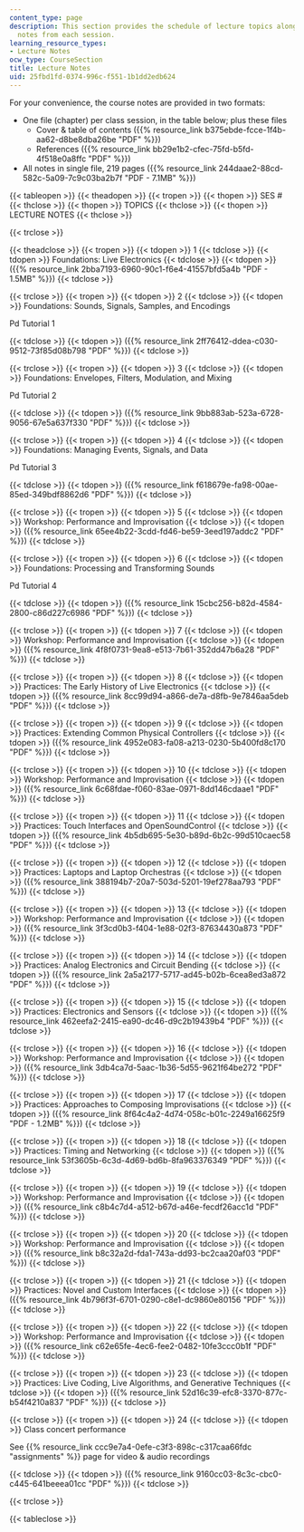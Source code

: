 ```yaml
---
content_type: page
description: This section provides the schedule of lecture topics along with the lecture
  notes from each session.
learning_resource_types:
- Lecture Notes
ocw_type: CourseSection
title: Lecture Notes
uid: 25fbd1fd-0374-996c-f551-1b1dd2edb624
---
```


For your convenience, the course notes are provided in two formats:

*   One file (chapter) per class session, in the table below; plus these files  
    *   Cover & table of contents ({{% resource_link b375ebde-fcce-1f4b-aa62-d8be8dba26be "PDF" %}})
    *   References ({{% resource_link bb29e1b2-cfec-75fd-b5fd-4f518e0a8ffc "PDF" %}})
*   All notes in single file, 219 pages ({{% resource_link 244daae2-88cd-582c-5a09-7c9c03ba2b7f "PDF - 7.1MB" %}})

{{< tableopen >}}
{{< theadopen >}}
{{< tropen >}}
{{< thopen >}}
SES #
{{< thclose >}}
{{< thopen >}}
TOPICS
{{< thclose >}}
{{< thopen >}}
LECTURE NOTES
{{< thclose >}}

{{< trclose >}}

{{< theadclose >}}
{{< tropen >}}
{{< tdopen >}}
1
{{< tdclose >}}
{{< tdopen >}}
Foundations: Live Electronics
{{< tdclose >}}
{{< tdopen >}}
({{% resource_link 2bba7193-6960-90c1-f6e4-41557bfd5a4b "PDF - 1.5MB" %}})
{{< tdclose >}}

{{< trclose >}}
{{< tropen >}}
{{< tdopen >}}
2
{{< tdclose >}}
{{< tdopen >}}
Foundations: Sounds, Signals, Samples, and Encodings

Pd Tutorial 1


{{< tdclose >}}
{{< tdopen >}}
({{% resource_link 2ff76412-ddea-c030-9512-73f85d08b798 "PDF" %}})
{{< tdclose >}}

{{< trclose >}}
{{< tropen >}}
{{< tdopen >}}
3
{{< tdclose >}}
{{< tdopen >}}
Foundations: Envelopes, Filters, Modulation, and Mixing

Pd Tutorial 2


{{< tdclose >}}
{{< tdopen >}}
({{% resource_link 9bb883ab-523a-6728-9056-67e5a637f330 "PDF" %}})
{{< tdclose >}}

{{< trclose >}}
{{< tropen >}}
{{< tdopen >}}
4
{{< tdclose >}}
{{< tdopen >}}
Foundations: Managing Events, Signals, and Data

Pd Tutorial 3


{{< tdclose >}}
{{< tdopen >}}
({{% resource_link f618679e-fa98-00ae-85ed-349bdf8862d6 "PDF" %}})
{{< tdclose >}}

{{< trclose >}}
{{< tropen >}}
{{< tdopen >}}
5
{{< tdclose >}}
{{< tdopen >}}
Workshop: Performance and Improvisation
{{< tdclose >}}
{{< tdopen >}}
({{% resource_link 65ee4b22-3cdd-fd46-be59-3eed197addc2 "PDF" %}})
{{< tdclose >}}

{{< trclose >}}
{{< tropen >}}
{{< tdopen >}}
6
{{< tdclose >}}
{{< tdopen >}}
Foundations: Processing and Transforming Sounds

Pd Tutorial 4


{{< tdclose >}}
{{< tdopen >}}
({{% resource_link 15cbc256-b82d-4584-2800-c86d227c6986 "PDF" %}})
{{< tdclose >}}

{{< trclose >}}
{{< tropen >}}
{{< tdopen >}}
7
{{< tdclose >}}
{{< tdopen >}}
Workshop: Performance and Improvisation
{{< tdclose >}}
{{< tdopen >}}
({{% resource_link 4f8f0731-9ea8-e513-7b61-352dd47b6a28 "PDF" %}})
{{< tdclose >}}

{{< trclose >}}
{{< tropen >}}
{{< tdopen >}}
8
{{< tdclose >}}
{{< tdopen >}}
Practices: The Early History of Live Electronics
{{< tdclose >}}
{{< tdopen >}}
({{% resource_link 8cc99d94-a866-de7a-d8fb-9e7846aa5deb "PDF" %}})
{{< tdclose >}}

{{< trclose >}}
{{< tropen >}}
{{< tdopen >}}
9
{{< tdclose >}}
{{< tdopen >}}
Practices: Extending Common Physical Controllers
{{< tdclose >}}
{{< tdopen >}}
({{% resource_link 4952e083-fa08-a213-0230-5b400fd8c170 "PDF" %}})
{{< tdclose >}}

{{< trclose >}}
{{< tropen >}}
{{< tdopen >}}
10
{{< tdclose >}}
{{< tdopen >}}
Workshop: Performance and Improvisation
{{< tdclose >}}
{{< tdopen >}}
({{% resource_link 6c68fdae-f060-83ae-0971-8dd146cdaae1 "PDF" %}})
{{< tdclose >}}

{{< trclose >}}
{{< tropen >}}
{{< tdopen >}}
11
{{< tdclose >}}
{{< tdopen >}}
Practices: Touch Interfaces and OpenSoundControl
{{< tdclose >}}
{{< tdopen >}}
({{% resource_link 4b5db695-5e30-b89d-6b2c-99d510caec58 "PDF" %}})
{{< tdclose >}}

{{< trclose >}}
{{< tropen >}}
{{< tdopen >}}
12
{{< tdclose >}}
{{< tdopen >}}
Practices: Laptops and Laptop Orchestras
{{< tdclose >}}
{{< tdopen >}}
({{% resource_link 388194b7-20a7-503d-5201-19ef278aa793 "PDF" %}})
{{< tdclose >}}

{{< trclose >}}
{{< tropen >}}
{{< tdopen >}}
13
{{< tdclose >}}
{{< tdopen >}}
Workshop: Performance and Improvisation
{{< tdclose >}}
{{< tdopen >}}
({{% resource_link 3f3cd0b3-f404-1e88-02f3-87634430a873 "PDF" %}})
{{< tdclose >}}

{{< trclose >}}
{{< tropen >}}
{{< tdopen >}}
14
{{< tdclose >}}
{{< tdopen >}}
Practices: Analog Electronics and Circuit Bending
{{< tdclose >}}
{{< tdopen >}}
({{% resource_link 2a5a2177-5717-ad45-b02b-6cea8ed3a872 "PDF" %}})
{{< tdclose >}}

{{< trclose >}}
{{< tropen >}}
{{< tdopen >}}
15
{{< tdclose >}}
{{< tdopen >}}
Practices: Electronics and Sensors
{{< tdclose >}}
{{< tdopen >}}
({{% resource_link 462eefa2-2415-ea90-dc46-d9c2b19439b4 "PDF" %}})
{{< tdclose >}}

{{< trclose >}}
{{< tropen >}}
{{< tdopen >}}
16
{{< tdclose >}}
{{< tdopen >}}
Workshop: Performance and Improvisation
{{< tdclose >}}
{{< tdopen >}}
({{% resource_link 3db4ca7d-5aac-1b36-5d55-9621f64be272 "PDF" %}})
{{< tdclose >}}

{{< trclose >}}
{{< tropen >}}
{{< tdopen >}}
17
{{< tdclose >}}
{{< tdopen >}}
Practices: Approaches to Composing Improvisations
{{< tdclose >}}
{{< tdopen >}}
({{% resource_link 8f64c4a2-4d74-058c-b01c-2249a16625f9 "PDF - 1.2MB" %}})
{{< tdclose >}}

{{< trclose >}}
{{< tropen >}}
{{< tdopen >}}
18
{{< tdclose >}}
{{< tdopen >}}
Practices: Timing and Networking
{{< tdclose >}}
{{< tdopen >}}
({{% resource_link 53f3605b-6c3d-4d69-bd6b-8fa963376349 "PDF" %}})
{{< tdclose >}}

{{< trclose >}}
{{< tropen >}}
{{< tdopen >}}
19
{{< tdclose >}}
{{< tdopen >}}
Workshop: Performance and Improvisation
{{< tdclose >}}
{{< tdopen >}}
({{% resource_link c8b4c7d4-a512-b67d-a46e-fecdf26acc1d "PDF" %}})
{{< tdclose >}}

{{< trclose >}}
{{< tropen >}}
{{< tdopen >}}
20
{{< tdclose >}}
{{< tdopen >}}
Workshop: Performance and Improvisation
{{< tdclose >}}
{{< tdopen >}}
({{% resource_link b8c32a2d-fda1-743a-dd93-bc2caa20af03 "PDF" %}})
{{< tdclose >}}

{{< trclose >}}
{{< tropen >}}
{{< tdopen >}}
21
{{< tdclose >}}
{{< tdopen >}}
Practices: Novel and Custom Interfaces
{{< tdclose >}}
{{< tdopen >}}
({{% resource_link 4b796f3f-6701-0290-c8e1-dc9860e80156 "PDF" %}})
{{< tdclose >}}

{{< trclose >}}
{{< tropen >}}
{{< tdopen >}}
22
{{< tdclose >}}
{{< tdopen >}}
Workshop: Performance and Improvisation
{{< tdclose >}}
{{< tdopen >}}
({{% resource_link c62e65fe-4ec6-fee2-0482-10fe3ccc0b1f "PDF" %}})
{{< tdclose >}}

{{< trclose >}}
{{< tropen >}}
{{< tdopen >}}
23
{{< tdclose >}}
{{< tdopen >}}
Practices: Live Coding, Live Algorithms, and Generative Techniques
{{< tdclose >}}
{{< tdopen >}}
({{% resource_link 52d16c39-efc8-3370-877c-b54f4210a837 "PDF" %}})
{{< tdclose >}}

{{< trclose >}}
{{< tropen >}}
{{< tdopen >}}
24
{{< tdclose >}}
{{< tdopen >}}
Class concert performance

See {{% resource_link ccc9e7a4-0efe-c3f3-898c-c317caa66fdc "assignments" %}} page for video & audio recordings


{{< tdclose >}}
{{< tdopen >}}
({{% resource_link 9160cc03-8c3c-cbc0-c445-641beeea01cc "PDF" %}})
{{< tdclose >}}

{{< trclose >}}

{{< tableclose >}}